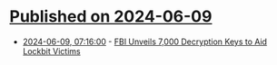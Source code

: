# [Published on 2024-06-09](index.md)

* [2024-06-09, 07:16:00](https://soylentnews.org/article.pl?sid=24/06/08/1727205&from=rss) - [FBI Unveils 7,000 Decryption Keys to Aid Lockbit Victims](https://soylentnews.org/article.pl?sid=24/06/08/1727205&from=rss)
